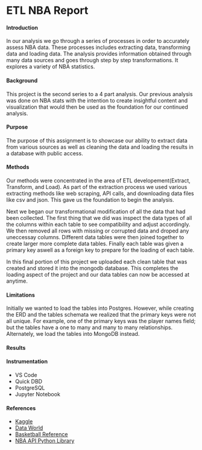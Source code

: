 # ETL NBA Report 

<h4> Introduction </h4>
<P> In our analysis we go through a series of processes in order to accurately assess NBA data. These processes includes extracting data, transforming data and loading data. The analysis provides information obtained through many data sources and goes through step by step transformations. It explores a variety of NBA statistics.  </p>

<h4>Background</h4>
<p> This project is the second series to a 4 part analysis. Our previous analysis was done on NBA stats with the intention to create insightful content and visualization that would then be used as the foundation for our continued analysis. </p>

<h4>Purpose</h4>
<p>The purpose of this assignment is to showcase our ability to extract data from various sources as well as cleaning the data and loading the results in a database with public access. </p>

<h4>Methods</h4>
<p> Our methods were concentrated in the area of ETL developement(Extract, Transform, and Load).
As part of the extraction process we used various extracting methods like web scraping, API calls, and downloading data files like csv and json. This gave us the foundation to begin the analysis.</p>

<p> Next we began our transformational modification of all the data that had been collected. The first thing that we did was inspect the data types of all the columns within each table to see compatibility and adjust accordingly. We then removed all rows with missing or corrupted data and droped any uneccessay columns. Different data tables were then joined together to create larger more complete data tables. Finally each table was given a primary key aswell as a foreign key to prepare for the loading of each table. </p>

<p>In this final portion of this project we uploaded each clean table that was created and stored it into the mongodb database. This completes the loading aspect of the project and our data tables can now be accessed at anytime.</p>

<h4>Limitations</h4>
<p>Initially we wanted to load the tables into Postgres. However, while creating the ERD and the tables schemata we realized that the primary keys were not all unique. For example, one of the primary keys was the player names field; but the tables have a one to many and many to many relationships. Alternately, we load the tables into MongoDB instead.</p>

<h4>Results</h4>
<p> </p>

<h4>Instrumentation</h4>
<ul>

<li>VS Code</li>
<li>Quick DBD</li>
<li>PostgreSQL</li>
<li>Jupyter Notebook</li>

</ul>

<h4>References</h4>
<ul>

<li> <a href="https://www.kaggle.com/">Kaggle</a></li>
<li> <a href="https://data.world/">Data World</a></li>
<li> <a href="https://www.basketball-reference.com/">Basketball Reference</a></li>
<li> <a href="pip install nba-api">NBA API Python Library</a></li>
</ul>

